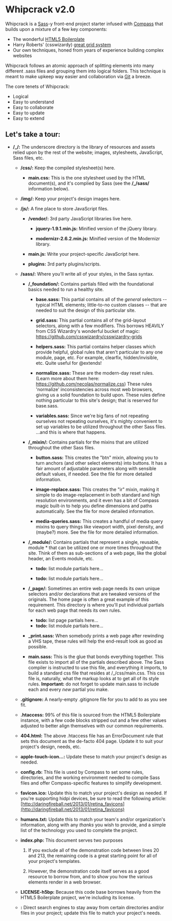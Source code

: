 # Whipcrack v2.0

Whipcrack is a [Sass](http://sass-lang.com)-y front-end project starter infused with [Compass](http://compass-style.org) that builds upon a mixture of a few key components:

* The wonderful [HTML5 Boilerplate](https://github.com/h5bp/html5-boilerplate)
* Harry Roberts' (csswizardy) [great grid system](https://github.com/csswizardry/csswizardry-grids)
* Our own techniques, honed from years of experience building complex websites

Whipcrack follows an atomic approach of splitting elements into many different .sass files and grouping them into logical folders. This technique is meant to make upkeep way easier and collaboration via [Git](http://gitscm.org) a breeze.

The core tenets of Whipcrack:

* Logical
* Easy to understand
* Easy to collaborate
* Easy to update
* Easy to extend

## Let's take a tour:

* **/_/:** The underscore directory is the library of resources and assets relied upon by the rest of the website; images, stylesheets, JavaScript, Sass files, etc.

	* **/css/:** Keep the compiled stylesheet(s) here.

		* **main.css:** This is the one stylesheet used by the HTML document(s), and it's complied by Sass (see the **/_/sass/** information below).

	* **/img/:** Keep your project's design images here.

	* **/js/:** A fine place to store JavaScript files.

		* **/vendor/:** 3rd party JavaScript libraries live here.

			* **jquery-1.9.1.min.js:** Minified version of the jQuery library.

			* **modernizr-2.6.2.min.js:** Minified version of the Modernizr library.

		* **main.js:** Write your project-specific JavaScript here.

		* **plugins:** 3rd party plugins/scripts.

	* **/sass/:** Where you'll write all of your styles, in the Sass syntax.

		* **/_foundation/:** Contains partials filled with the foundational basics needed to run a healthy site.

			* **base.sass:** This partial contains all of the *general* selectors -- typical HTML elements; little-to-no custom classes -- that are needed to suit the design of this particular site.

			* **grid.sass:** This partial contains all of the grid-layout selectors, along with a few modifiers. This borrows HEAVILY from CSS Wizardry's wonderful bucket of magic: https://github.com/csswizardry/csswizardry-grids

			* **helpers.sass:** This partial contains helper classes which provide helpful, global rules that aren't particular to any one module, page, etc. For example, clearfix, hidden/invisible, etc. Quite useful for @extends!

			* **normalize.sass:** These are the modern-day reset rules. (Learn more about them here: https://github.com/necolas/normalize.css) These rules 'normalize' inconsistencies across most web browsers, giving us a solid foundation to build upon. These rules define nothing particular to this site's design; that is reserved for base.sass.

			* **variables.sass:** Since we're big fans of not repeating ourselves not repeating ourselves, it's mighty convenient to set up variables to be utilized throughout the other Sass files. …and this is where that happens.

		* **/_mixin/:** Contains partials for the mixins that are utilized throughout the other Sass files.

			* **button.sass:** This creates the "btn" mixin, allowing you to turn anchors (and other select elements) into buttons. It has a fair amount of adjustable parameters along with sensible default values, if needed. See the file for more detailed information.

			* **image-replace.sass:** This creates the "ir" mixin, making it simple to do image-replacement in both standard and high resolution environments, and it even has a bit of Compass magic built-in to help you define dimensions and paths automatically. See the file for more detailed information.

			* **media-queries.sass:** This creates a handful of media query mixins to query things like viewport width, pixel density, and (maybe?) more. See the file for more detailed information.

		* **/_module/:** Contains partials that represent a single, reusable, module * that can be utilized one or more times throughout the site. Think of them as sub-sections of a web page, like the global header, an Events module, etc.

			* **todo:** list module partials here...

			* **todo:** list module partials here...

		* **/_page/:** Sometimes an entire web page needs its own unique selectors and/or declarations that are tweaked versions of the originals. The home page is often a great example of this requirement. This directory is where you'll put individual partials for each web page that needs its own rules.

			* **todo:** list page partials here...
			* **todo:** list module partials here...

		* **_print.sass:** When somebody prints a web page after rewinding a VHS tape, these rules will help the end-result look as good as possible.

		* **main.sass:** This is the glue that bonds everything together. This file exists to import all of the partials described above. The Sass compiler is instructed to use this file, and everything it imports, to build a standard css file that resides at /\_/css/main.css. This css file is, naturally, what the markup looks at to get all of its style rules. **Important:** do not forget to update main.sass to include each and every _new_ partial you make.

	* **.gitignore:** A nearly-empty .gitignore file for you to add to as you see fit.

	* **.htaccess:** 99% of this file is sourced from the HTML5 Boilerplate instance, with a few code blocks stripped out and a few other values adjusted to better align themselves with our common requirements.

	* **404.html:** The above .htaccess file has an ErrorDocument rule that sets this document as the de-facto 404 page. Update it to suit your project's design, needs, etc.

	* **apple-touch-icon...:** Update these to match your project's design as needed.

	* **config.rb:** This file is used by Compass to set some rules, directories, and the working environment needed to compile Sass files and offer Compass-specific features to simplify development.

	* **favicon.ico:** Update this to match your project's design as needed. If you're supporting hidpi devices, be sure to read the following article: [http://daringfireball.net/2013/01/retina_favicons](http://daringfireball.net/2013/01/retina_favicons)

	* **humans.txt:** Update this to match your team's and/or organization's information, along with any *thanks* you wish to provide, and a simple list of the technology you used to complete the project.

	* **index.php:** This document serves two purposes

		1. If you exclude all of the demonstration code between lines 20 and 213, the remaining code is a great starting point for all of your project's templates.

		2. However, the demonstration code itself serves as a good resource to borrow from, and to show you how the various elements render in a web browser.

	* **LICENSE-h5bp:** Because this code base borrows heavily from the HTML5 Boilerplate project, we're including its license.

	* **:** Direct search engines to stay away from certain directories and/or files in your project; update this file to match your project's needs.